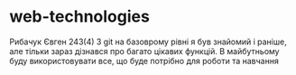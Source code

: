 # web-technologies

Рибачук Євген 243(4) З git на базоврому рівні я був знайомий і раніше, але тільки зараз дізнався про багато цікавих функцій. В майбутньому буду використовувати все, що буде потрібно для роботи та навчання
